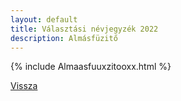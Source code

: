 ```yaml
---
layout: default
title: Választási névjegyzék 2022
description: Almásfüzitő
---
```


{% include Almaasfuuxzitooxx.html %}

[Vissza](./)